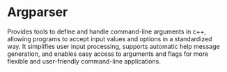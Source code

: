 # Argparser
Provides tools to define and handle command-line arguments in c++, allowing programs to accept input values and options in a standardized way. It simplifies user input processing, supports automatic help message generation, and enables easy access to arguments and flags for more flexible and user-friendly command-line applications.
